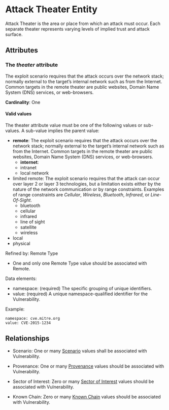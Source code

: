 # Attack Theater Entity

Attack Theater is the area or place from which an attack must occur. Each separate theater represents varying levels of implied trust and attack surface.

## Attributes

### The *theater* attribute

The exploit scenario requires that the attack occurs over the network stack; normally external to the target’s internal network such as from the Internet. Common targets in the remote theater are public websites, Domain Name System (DNS) services, or web-browsers.

**Cardinality**: One

#### Valid values

The theater attribute value must be one of the following values or sub-values. A sub-value implies the parent value:

- **remote**: The exploit scenario requires that the attack occurs over the network stack; normally external to the target’s internal network such as from the Internet. Common targets in the remote theater are public websites, Domain Name System (DNS) services, or web-browsers.
  - **internet**:
  - intranet
  - local network
- limited remote: The exploit scenario requires that the attack can occur over layer 2 or layer 3 technologies, but a limitation exists either by the nature of the network communication or by range constraints. Examples of range constraints are *Cellular*, *Wireless*, *Bluetooth*, *Infrared*, or *Line-Of-Sight*.
  - bluetooth
  - cellular
  - infrared
  - line of sight
  - satellite
  - wireless
- local
- physical

Refined by: Remote Type
 * One and only one Remote Type value should be associated with Remote.

Data elements:
- namespace: (required) The specific grouping of unique identifiers. 
- value: (required) A unique namespace-qualified identifier for the Vulnerability.

Example:
```
namespace: cve.mitre.org
value: CVE-2015-1234
```

## Relationships

* Scenario: One or many [Scenario](scenario.md) values shall be associated with Vulnerability.

* Provenance: One or many [Provenance](provenance.md) values should be associated with Vulnerability. 

* Sector of Interest: Zero or many [Sector of Interest](sector-of-interest.md) values should be associated with Vulnerability. 

* Known Chain: Zero or many [Known Chain](known-chain.md) values should be associated with Vulnerability.
